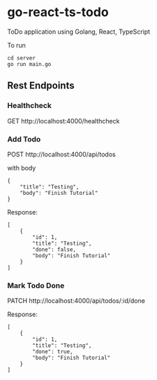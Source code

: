 # go-react-ts-todo
ToDo application using Golang, React, TypeScript 

To run
```
cd server
go run main.go
```

## Rest Endpoints
### Healthcheck
GET http://localhost:4000/healthcheck

### Add Todo
POST http://localhost:4000/api/todos

with body
```
{
    "title": "Testing",
    "body": "Finish Tutorial"
}
```

Response:
```
[
    {
        "id": 1,
        "title": "Testing",
        "done": false,
        "body": "Finish Tutorial"
    }
]
```

### Mark Todo Done
PATCH http://localhost:4000/api/todos/:id/done

Response:
```
[
    {
        "id": 1,
        "title": "Testing",
        "done": true,
        "body": "Finish Tutorial"
    }
]
```